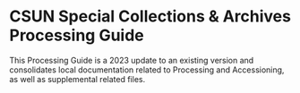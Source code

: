 # CSUN Special Collections & Archives Processing Guide

This Processing Guide is a 2023 update to an existing version and consolidates local documentation related to Processing and Accessioning, as well as supplemental related files.
